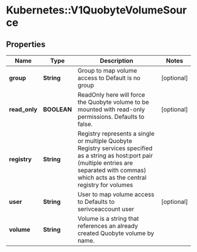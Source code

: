 # Kubernetes::V1QuobyteVolumeSource

## Properties
Name | Type | Description | Notes
------------ | ------------- | ------------- | -------------
**group** | **String** | Group to map volume access to Default is no group | [optional] 
**read_only** | **BOOLEAN** | ReadOnly here will force the Quobyte volume to be mounted with read-only permissions. Defaults to false. | [optional] 
**registry** | **String** | Registry represents a single or multiple Quobyte Registry services specified as a string as host:port pair (multiple entries are separated with commas) which acts as the central registry for volumes | 
**user** | **String** | User to map volume access to Defaults to serivceaccount user | [optional] 
**volume** | **String** | Volume is a string that references an already created Quobyte volume by name. | 



